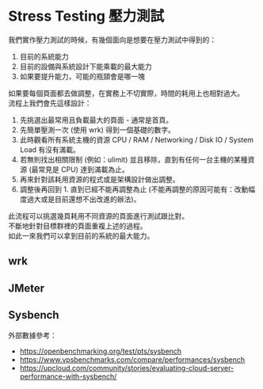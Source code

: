 # Stress Testing 壓力測試

我們實作壓力測試的時候，有幾個面向是想要在壓力測試中得到的：

1. 目前的系統能力
2. 目前的設備與系統設計下能乘載的最大能力
3. 如果要提升能力，可能的瓶頸會是哪一塊

如果要每個頁面都去做調整，在實務上不切實際，時間的耗用上也相對過大。   
流程上我們會先這樣設計：

1. 先挑選出最常用且負載最大的頁面 - 通常是首頁。
2. 先簡單壓測一次 (使用 wrk) 得到一個基礎的數字。
3. 此時觀看所有系統主機的資源 CPU / RAM / Networking / Disk IO / System Load  有沒有滿載。
4. 若無則找出相關限制 (例如：ulimit) 並且移除，直到有任何一台主機的某種資源 (最常見是 CPU) 達到滿載為止。
5. 再來針對該耗用資源的程式或是架構設計做出調整。
6. 調整後再回到 1. 直到已經不能再調整為止 (不能再調整的原因可能有：改動幅度過大或是目前還想不出改進的辦法)。

此流程可以挑選幾頁耗用不同資源的頁面進行測試跟比對。   
不斷地針對目標群裡的頁面重複上述的過程。   
如此一來我們可以拿到目前的系統的最大能力。

## wrk

## JMeter

## Sysbench

外部數據參考：
- https://openbenchmarking.org/test/pts/sysbench
- https://www.vpsbenchmarks.com/compare/performances/sysbench
- https://upcloud.com/community/stories/evaluating-cloud-server-performance-with-sysbench/

